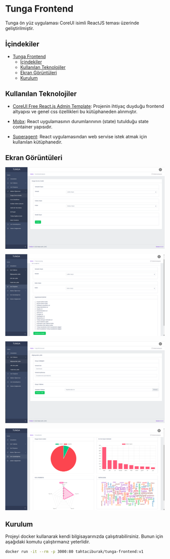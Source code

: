 
# Tunga Frontend
Tunga ön yüz uygulaması CoreUI isimli ReactJS teması üzerinde geliştirilmiştir. 

## İçindekiler

- [Tunga Frontend](#tunga-frontend)
  - [İçindekiler](#i̇çindekiler)
  - [Kullanılan Teknolojiler](#kullanılan-teknolojiler)
  - [Ekran Görüntüleri](#ekran-görüntüleri)
  - [Kurulum](#kurulum)

## Kullanılan Teknolojiler

* [CoreUI Free React.js Admin Template](https://github.com/coreui/coreui-free-react-admin-template): Projenin ihtiyaç duyduğu frontend altyapısı ve genel css özellikleri bu kütüphaneden alınmıştır.

* [Mobx](https://mobx.js.org): React uygulamasının durumlarınının (state) tutulduğu state container yapısıdır.


* [Superagent](https://visionmedia.github.io/superagent/): React uygulamasından web servise istek atmak için kullanılan kütüphanedir.

## Ekran Görüntüleri
<div align="center">
<img src="../images/ss/ss1.png" ></img>

<img src="../images/ss/ss2.png"></img>

<img src="../images/ss/ss3.png"></img>

<img src="../images/ss/ss4.png"></img>
</div>

## Kurulum

Projeyi docker kullanarak kendi bilgisayarınızda çalışıtrabilirsiniz. Bunun için aşağıdaki komutu çalıştırmanız yeterlidir.

```bash
docker run -it --rm -p 3000:80 tahtaciburak/tunga-frontend:v1
```
